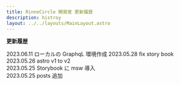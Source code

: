 ```yaml
---
title: RinneCircle 開発室 更新履歴
description: histroy
layout: ../../layouts/MainLayout.astro
---
```


**更新履歴**

2023.06.11 ローカルの GraphqL 環境作成
2023.05.28 fix story book  
2023.05.26 astro v1 to v2  
2023.05.25 Storybook に msw 導入  
2023.05.25 posts 追加
